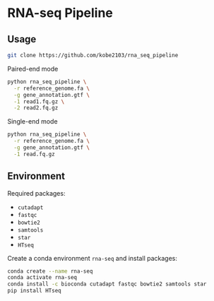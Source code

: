 # RNA-seq Pipeline

## Usage

```bash
git clone https://github.com/kobe2103/rna_seq_pipeline
```

Paired-end mode

```bash
python rna_seq_pipeline \
  -r reference_genome.fa \
  -g gene_annotation.gtf \
  -1 read1.fq.gz \
  -2 read2.fq.gz
```

Single-end mode

```bash
python rna_seq_pipeline \
  -r reference_genome.fa \
  -g gene_annotation.gtf \
  -1 read.fq.gz
```

## Environment

Required packages:
- `cutadapt`
- `fastqc`
- `bowtie2`
- `samtools`
- `star`
- `HTseq`

Create a conda environment `rna-seq` and install packages:

```bash
conda create --name rna-seq
conda activate rna-seq
conda install -c bioconda cutadapt fastqc bowtie2 samtools star
pip install HTseq
```
